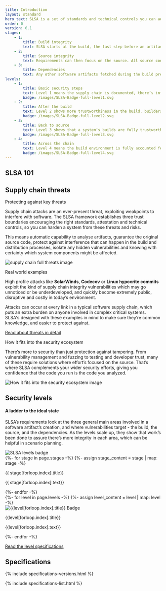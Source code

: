 ```yaml
---
title: Introduction
layout: standard
hero_text: SLSA is a set of standards and technical controls you can adopt to improve artifact integrity, and build towards completely resilient systems. It’s not a single tool, but a step-by-step outline to prevent artifacts being tampered with and tampered artifacts from being used, and at the higher levels, hardening up the platforms that make up a supply chain. These requirements are explained below, along with the rest of the essential specifications.
order: 0
version: 0.1
stages:
    - 1:
        title: Build integrity
        text: SLSA starts at the build, the last step before an artifact’s released. This makes sure software’s built from the correct sources and dependencies, and hasn’t been modified. More resilient build integrity means protection from modifying code after source control, compromised build platforms or bypassing CI/CD.
    - 2:
        title: Source integrity
        text: Requirements can then focus on the source. All source code should reflect the intent of the software producer, that code and change history stay available for investigation. More resilient source integrity means better protection from bad code submitted without review or compromised source control systems.
    - 3:
        title: Dependencies
        text: Any other software artifacts fetched during the build process. Once the earlier security checks have been put into place, applying SLSA checks recursively to any dependencies in the system can then be followed up, which helps protect potentially massive attack surfaces against  dependency confusion attacks.
levels:
    - 1:
        title: Basic security steps
        text: Level 1 means the supply chain is documented, there’s infrastructure to generate provenance, and systems are prepared for higher SLSA levels.
        badge: /images/SLSA-Badge-full-level1.svg
    - 2:
        title: After the build
        text: Level 2 shows more trustworthiness in the build, builders are source-aware, and signatures are used to prevent provenance being tampered with.
        badge: /images/SLSA-Badge-full-level2.svg
    - 3:
        title: Back to source
        text: Level 3 shows that a system’s builds are fully trustworthy, build definitions come from the source and a system has more hardened CI.
        badge: /images/SLSA-Badge-full-level3.svg
    - 4:
        title: Across the chain
        text: Level 4 means the build environment is fully accounted for, dependencies are tracked in provenance and insider threats are ruled out.
        badge: /images/SLSA-Badge-full-level4.svg
---
```

<!-- markdownlint-disable no-inline-html -->

<section class="section bg-white">
<!-- no indentation here to get markdown working with jekyll commonmark for styling the headings better -->
<div class="wrapper inner w-full">
<div class="mb-16">

## SLSA 101

</div>
</div>
    <div class="wrapper inner w-full">
        <div class="w-full">
<div class="h3 mb-16">

## Supply chain threats

</div>
            <p class="h3 font-semibold mb-8">
                Protecting against key threats
            </h>
        </div>
        <div class="flex flex-wrap md:flex-row justify-between items-start md:-ml-10 md:-mr-10">
            <div class="text w-full md:w-1/2 md:pl-10">
                <p>Supply chain attacks are an ever-present threat, exploiting weakpoints to interfere with software. The SLSA framework establishes three trust boundaries encouraging the right standards, attestation and technical controls, so you can harden a system from these threats and risks.</p>
            </div>
            <div class="w-full md:w-1/2 md:pl-10">
                <p>This means automatic capability to analyse artifacts, guarantee the original source code, protect against interference that can happen in the build and distribution processes, isolate any hidden vulnerabilities and knowing with certainty which system components might be affected.</p>
            </div>
        </div>
        <div class="my-16 w-full">
            <img class="mx-auto w-full md:w-3/4" src="{{ site.baseurl }}/images/supply-chain-threats.svg" alt="supply chain full threats image" />
        </div>
    </div>
    <div class="wrapper inner w-full">
        <div class="w-full">
            <p class="h3 font-semibold mb-8">
                Real world examples
            </p>
        </div>
        <div class="flex flex-wrap md:flex-row justify-between items-start md:-ml-10 md:-mr-10">
            <div class="text w-full md:w-1/2 md:pl-10">
                <p>High profile attacks like <strong>SolarWinds</strong>, <strong>Codecov</strong> or <strong>Linux hypocrite commits</strong> exploit the kind of supply chain integrity vulnerabilities which may go unnoticed or be underdeveloped, and quickly become extremely public, disruptive and costly in today’s environment. </p>
            </div>
            <div class="w-full md:w-1/2 md:pl-10">
                <p>Attacks can occur at every link in a typical software supply chain, which puts an extra burden on anyone involved in complex critical systems. SLSA's designed with these examples in mind to make sure they’re common knowledge, and easier to protect against.</p>
            </div>
        </div>
    </div>
</section>
<section class="section cta_banner bg-pastel-green">
<a href="{{site.baseurl}}/specifications/{{site.current_version}}/threats" class="hover:no-underline h-full w-full">
    <div class="wrapper inner w-full flex items-center justify-center">
        <p class="cta-link font-semibold h4">Read about threats in detail</p>
    </div>
</a>
</section>
<section class="section bg-white border-b border-black-900">
    <div class="wrapper inner w-full">
        <div class="w-full">
            <p class="h3 mb-8 font-semibold">
                How it fits into the security ecosystem
            </p>
        </div>
        <div class="flex flex-wrap md:flex-row justify-between items-start">
            <div class="text w-full md:w-1/2 md:mb-0 mb-8">
                <p>There’s more to security than just protection against tampering. From vulnerability management and fuzzing to testing and developer trust, many of these require solutions where effort’s focused on the source. That’s where SLSA complements your wider security efforts, giving you confidence that the code you run is the code you analyzed.</p>
            </div>
            <div class="w-full md:w-1/2">
                <img class="mx-auto" src="{{site.baseurl}}/images/SLSA-SBOM.svg" alt="How it fits into the security ecosystem image" />
            </div>
        </div>
    </div>
</section>

<section class="section flex flex-col justify-center items-center">
<!-- no indentation here to get markdown working with jekyll commonmark for styling the headings better -->
<div class="wrapper inner w-full">
<div class="mb-16">

## Security levels

</div>
</div>
    <div class="wrapper inner w-full">
        <div class="flex flex-wrap md:flex-row justify-between items-center">
            <div class="text w-full md:w-1/2 md:mb-0 mb-8">
                <h4 class="h4 mb-8 font-semibold">A ladder to the ideal state</h4>
                <p>SLSA’s requirements look at the three general main areas involved in a software artifact’s creation, and where vulnerabilities target - the build, the source, and the dependencies. As the levels scale up, they show that work’s been done to assure there’s more integrity in each area, which can be helpful in scenario planning.</p>
            </div>
            <div class="w-full md:w-1/3 mx-auto">
                <img src="{{site.baseurl}}/images/badge-exploded.svg" alt="SLSA levels badge">
            </div>
        </div>
        <div class="flex flex-wrap md:flex-row justify-between items-start mt-16 md:-ml-4 md:-mr-4">
          {%- for stage in page.stages -%}
            {%- assign stage_content = stage | map: stage -%}
              <div class="{% if forloop.index == 1 %}w-full{% else %}w-full md:w-1/2{% endif %} md:pl-4 pb-4">
                <div class="bg-pastel-green rounded-lg p-10">
                    <p class="font-bold mb-4 h4">{{ stage[forloop.index].title}}</p>
                    <p>{{ stage[forloop.index].text}}</p>
                </div>
              </div>
          {%- endfor -%}
        </div>
        <div class="flex flex-col justify-between items-center mt-16 md:mt-32">
          {%- for level in page.levels -%}
          {%- assign level_content = level | map: level -%}
              <div class="w-full {% if forloop.index != 4 %}mb-16 md:mb-32{% endif %}">
                <article class="bg-white md:flex items-start justify-between">
                    <div class="w-full md:w-2/4 mb-8 md:mb-0">
                        <img src="{{ site.baseurl }}{{level[forloop.index].badge}}" alt="{{level[forloop.index].title}} Badge" />
                    </div>
                    <div class="w-full md:w-3/4 md:pl-8">
                        <p class="h3 font-semibold mb-4">{{level[forloop.index].title}}</p>
                        <p>{{level[forloop.index].text}}</p>
                    </div>
                </article>
              </div>
          {%- endfor -%}
        </div>
    </div>
</section>
<section class="section cta_banner bg-pastel-green">
<a href="{{site.baseurl}}/specifications/{{ site.current_version}}/security-levels" class="h-full w-full">
    <div class="wrapper inner w-full flex items-center justify-center">
        <p class="cta-link font-semibold h4">Read the level specifications</p>
    </div>
</a>
</section>
<section x-data="{ specificationPages: [], currentVersion: `{{site.current_version|replace: "v", ""}}` }" class="section flex flex-col justify-center items-center">
    <div class="wrapper inner w-full">
        <div class="md:flex justify-between items-start">
<!-- no indentation here to get markdown working with jekyll commonmark for styling the headings better -->
<div class="text w-full md:w-2/3">
<div class="h3 mb-8">

## Specifications

</div>

<!-- Alpine js state for version buttons here -->
{% include specifications-versions.html %}
</div>
            <div class="w-full md:w-2/4 text-green mt-16 md:mt-0">
                {% include specifications-list.html  %}
            </div>
        </div>
    </div>
</section>
